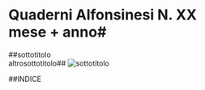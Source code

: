 # Quaderni Alfonsinesi N. XX</br>mese + anno#
##sottotitolo</br>altrosottotitolo##
![sottotitolo](copertina.png) 


##INDICE
